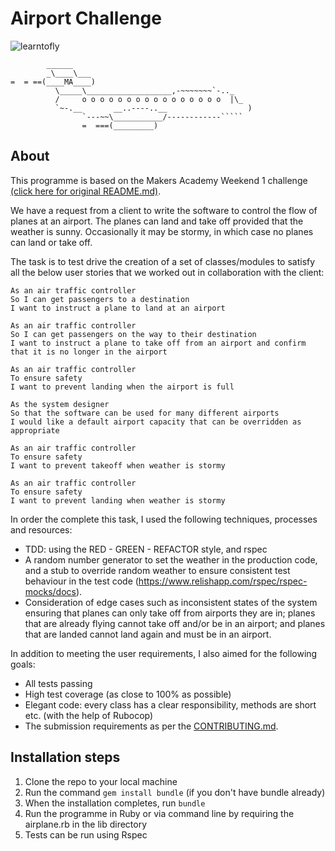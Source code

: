 Airport Challenge
=================

![learntofly](https://www.google.com/url?sa=i&source=images&cd=&ved=2ahUKEwjkrP-a7p_nAhVKBGMBHf0fBLkQjRx6BAgBEAQ&url=https%3A%2F%2Fconsequenceofsound.net%2F2015%2F07%2Ffoo-fighters-to-visit-cesena-italy%2F&psig=AOvVaw2Ypc7hr9leqikw65uaX8xU&ust=1580079810114694)

```
        ______
        _\____\___
=  = ==(____MA____)
          \_____\___________________,-~~~~~~~`-.._
          /     o o o o o o o o o o o o o o o o  |\_
          `~-.__       __..----..__                  )
                `---~~\___________/------------`````
                =  ===(_________)

```

About
---------

This programme is based on the Makers Academy Weekend 1 challenge [(click here for original README.md)](ORIGINAL_README.md).

We have a request from a client to write the software to control the flow of planes at an airport. The planes can land and take off provided that the weather is sunny. Occasionally it may be stormy, in which case no planes can land or take off. 

The task is to test drive the creation of a set of classes/modules to satisfy all the below user stories that we worked out in collaboration with the client:

```
As an air traffic controller 
So I can get passengers to a destination 
I want to instruct a plane to land at an airport

As an air traffic controller 
So I can get passengers on the way to their destination 
I want to instruct a plane to take off from an airport and confirm that it is no longer in the airport

As an air traffic controller 
To ensure safety 
I want to prevent landing when the airport is full 

As the system designer
So that the software can be used for many different airports
I would like a default airport capacity that can be overridden as appropriate

As an air traffic controller 
To ensure safety 
I want to prevent takeoff when weather is stormy 

As an air traffic controller 
To ensure safety 
I want to prevent landing when weather is stormy 
```

In order the complete this task, I used the following techniques, processes and resources:
- TDD: using the RED - GREEN - REFACTOR style, and rspec
- A random number generator to set the weather in the production code, and a stub to override random weather to ensure consistent test behaviour in the test code (https://www.relishapp.com/rspec/rspec-mocks/docs).
- Consideration of edge cases such as inconsistent states of the system ensuring that planes can only take off from airports they are in; planes that are already flying cannot take off and/or be in an airport; and planes that are landed cannot land again and must be in an airport.

In addition to meeting the user requirements, I also aimed for the following goals:
* All tests passing
* High test coverage (as close to 100% as possible)
* Elegant code: every class has a clear responsibility, methods are short etc. (with the help of Rubocop)
* The submission requirements as per the [CONTRIBUTING.md](CONTRIBUTING.md).

Installation steps
-------

1. Clone the repo to your local machine
2. Run the command `gem install bundle` (if you don't have bundle already)
3. When the installation completes, run `bundle`
4. Run the programme in Ruby or via command line by requiring the airplane.rb in the lib directory
5. Tests can be run using Rspec
